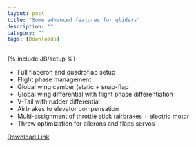 ```yaml
---
layout: post
title: "Some advanced features for gliders"
description: ""
category: ""
tags: [Downloads]
---
```

{% include JB/setup %}
* Full flaperon and quadroflap setup
* Flight phase management
* Global wing camber (static + snap-flap
* Global wing differential with flight phase differentiation
* V-Tail with rudder differential
* Airbrakes to elevator compensation
* Multi-assignment of throttle stick (airbrakes + electric motor
* Throw optimization for ailerons and flaps servos

[Download Link](https://opentx.googlecode.com/files/OpenTx_AdvancedGliders.zip)
